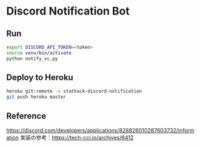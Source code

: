 # Discord Notification Bot

## Run

```sh
export DISCORD_API_TOKEN=<token>
source venv/bin/activate
python notify_vc.py
```

## Deploy to Heroku

```sh
heroku git:remote -a stathack-discord-notification
git push heroku master
```

## Reference

<https://discord.com/developers/applications/828826010287603732/information>
実装の参考：<https://tech-cci.io/archives/6412>
